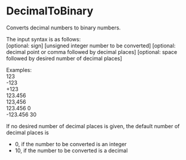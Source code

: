 # DecimalToBinary

Converts decimal numbers to binary numbers.

The input syntax is as follows: <br>
[optional: sign] [unsigned integer number to be converted] [optional: decimal point or comma followed by decimal places] [optional: space followed by desired number of decimal places]

Examples: <br>
123 <br>
-123 <br>
+123 <br>
123.456 <br>
123,456 <br>
123.456 0 <br>
-123.456 30 <br>

If no desired number of decimal places is given, the default number of decimal places is <br>
- 0, if the number to be converted is an integer <br>
- 10, if the number to be converted is a decimal